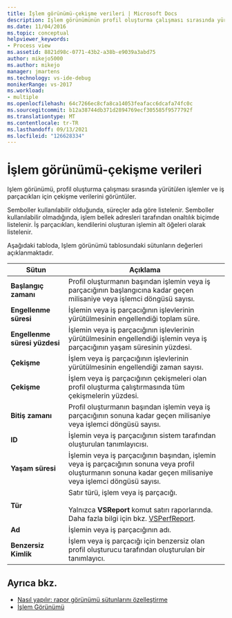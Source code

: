 ```yaml
---
title: İşlem görünümü-çekişme verileri | Microsoft Docs
description: Işlem görünümünün profil oluşturma çalışması sırasında yürütülen işlemler ve iş parçacıkları için çekişme verilerini nasıl görüntülediğini öğrenin.
ms.date: 11/04/2016
ms.topic: conceptual
helpviewer_keywords:
- Process view
ms.assetid: 8821d98c-0771-43b2-a38b-e9039a3abd75
author: mikejo5000
ms.author: mikejo
manager: jmartens
ms.technology: vs-ide-debug
monikerRange: vs-2017
ms.workload:
- multiple
ms.openlocfilehash: 64c7266ec8cfa8ca14053feafacc6dcafa74fc0c
ms.sourcegitcommit: b12a38744db371d2894769ecf305585f9577792f
ms.translationtype: MT
ms.contentlocale: tr-TR
ms.lasthandoff: 09/13/2021
ms.locfileid: "126628334"
---
```

# <a name="process-view---contention-data"></a>İşlem görünümü-çekişme verileri
Işlem görünümü, profil oluşturma çalışması sırasında yürütülen işlemler ve iş parçacıkları için çekişme verilerini görüntüler.

 Semboller kullanılabilir olduğunda, süreçler ada göre listelenir. Semboller kullanılabilir olmadığında, işlem bellek adresleri tarafından onaltılık biçimde listelenir. İş parçacıkları, kendilerini oluşturan işlemin alt öğeleri olarak listelenir.

 Aşağıdaki tabloda, Işlem görünümü tablosundaki sütunların değerleri açıklanmaktadır.

|Sütun|Açıklama|
|------------|-----------------|
|**Başlangıç zamanı**|Profil oluşturmanın başından işlemin veya iş parçacığının başlangıcına kadar geçen milisaniye veya işlemci döngüsü sayısı.|
|**Engellenme süresi**|İşlemin veya iş parçacığının işlevlerinin yürütülmesinin engellendiği toplam süre.|
|**Engellenme süresi yüzdesi**|İşlemin veya iş parçacığının işlevlerinin yürütülmesinin engellendiği işlemin veya iş parçacığının yaşam süresinin yüzdesi.|
|**Çekişme**|İşlem veya iş parçacığının işlevlerinin yürütülmesinin engellendiği zaman sayısı.|
|**Çekişme**|İşlem veya iş parçacığının çekişmeleri olan profil oluşturma çalıştırmasında tüm çekişmelerin yüzdesi.|
|**Bitiş zamanı**|Profil oluşturmanın başından işlemin veya iş parçacığının sonuna kadar geçen milisaniye veya işlemci döngüsü sayısı.|
|**ID**|İşlemin veya iş parçacığının sistem tarafından oluşturulan tanımlayıcısı.|
|**Yaşam süresi**|İşlemin veya iş parçacığının başından, işlemin veya iş parçacığının sonuna veya profil oluşturmanın sonuna kadar geçen milisaniye veya işlemci döngüsü sayısı.|
|**Tür**|Satır türü, işlem veya iş parçacığı.<br /><br /> Yalnızca **VSReport** komut satırı raporlarında. Daha fazla bilgi için bkz. [VSPerfReport](../profiling/vsperfreport.md).|
|**Ad**|İşlemin veya iş parçacığının adı.|
|**Benzersiz Kimlik**|İşlem veya iş parçacığı için benzersiz olan profil oluşturucu tarafından oluşturulan bir tanımlayıcı.|

## <a name="see-also"></a>Ayrıca bkz.
- [Nasıl yapılır: rapor görünümü sütunlarını özelleştirme](../profiling/how-to-customize-report-view-columns.md)
- [İşlem Görünümü](../profiling/process-view.md)

